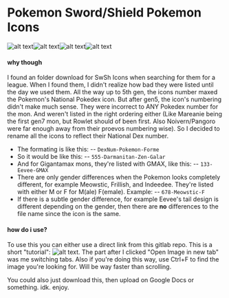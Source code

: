 # Pokemon Sword/Shield Pokemon Icons
![alt text](https://gitlab.com/SaviorEdge/pokemon-icons-gen-8/-/raw/master/Icons/555-Darmanitan.png "Darmanitan Icon")![alt text](https://gitlab.com/SaviorEdge/pokemon-icons-gen-8/-/raw/master/Icons/555-Darmanitan-Galar.png "Galarian Darmanitan Icon")![alt text](https://gitlab.com/SaviorEdge/pokemon-icons-gen-8/-/raw/master/Icons/555-Darmanitan-Zen.png "Zen Mode Darmanitan Icon")![alt text](https://gitlab.com/SaviorEdge/pokemon-icons-gen-8/-/raw/master/Icons/555-Darmanitan-Zen-Galar.png "Galarian Zen Mode Darmanitan Icon")


#### why though
  I found an folder download for SwSh Icons when searching for them for a league. When I found them, I didn't realize how bad they were listed until the day we used them. All the way up to 5th gen, the icons number maxed the Pokemon's National Pokedex icon. But after gen5, the icon's numbering didn't make much sense. They were incorrect to ANY Pokedex number for the mon. And weren't listed in the right ordering either (Like Mareanie being the first gen7 mon, but Rowlet should of been first. Also Noivern/Pangoro were far enough away from their proevos numbering wise). So I decided to rename all the icons to reflect their National Dex number.
  - The formating is like this:
  -- ``DexNum-Pokemon-Forme``
  - So it would be like this:
  -- ``555-Darmanitan-Zen-Galar``
  - And for Gigantamax mons, they're listed with GMAX, like this:
  -- ``133-Eevee-GMAX``
  - There are only gender differences when the Pokemon looks completely different, for example Meowstic, Frillish, and Indeedee. They're listed with either M or F for M(ale) F(emale). Example:
  -- ``678-Meowstic-F``
  - If there is a subtle gender difference, for example Eevee's tail design is different depending on the gender, then there are **no** differences to the file name since the icon is the same.


#### how do i use?
To use this you can either use a direct link from this gitlab repo. This is a short "tutorial":
![alt text](https://i.imgur.com/84L1uyF.gif "guidethingy").
The part after I clicked "Open Image in new tab" was me switching tabs. Also if you're doing this way, use Ctrl+F to find the image you're looking for. Will be way faster than scrolling.

You could also just download this, then upload on Google Docs or something. idk.
enjoy.